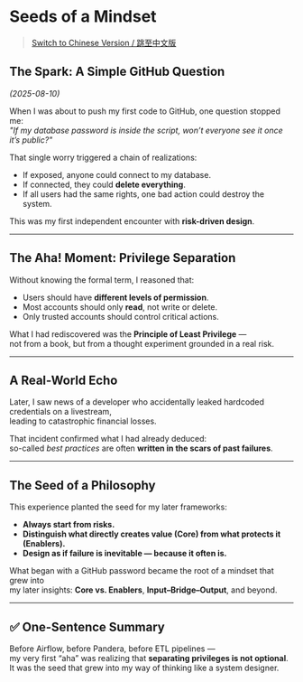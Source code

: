 #  Seeds of a Mindset
> [Switch to Chinese Version / 跳至中文版](../zh/00_risk_driven_beginnings.md)

## The Spark: A Simple GitHub Question
*(2025-08-10)*

When I was about to push my first code to GitHub, one question stopped me:  
*"If my database password is inside the script, won’t everyone see it once it’s public?"*

That single worry triggered a chain of realizations:

- If exposed, anyone could connect to my database.  
- If connected, they could **delete everything**.  
- If all users had the same rights, one bad action could destroy the system.  

This was my first independent encounter with **risk-driven design**.

---

## The Aha! Moment: Privilege Separation

Without knowing the formal term, I reasoned that:

- Users should have **different levels of permission**.  
- Most accounts should only **read**, not write or delete.  
- Only trusted accounts should control critical actions.  

What I had rediscovered was the **Principle of Least Privilege** —  
not from a book, but from a thought experiment grounded in a real risk.  

---

## A Real-World Echo

Later, I saw news of a developer who accidentally leaked hardcoded credentials on a livestream,  
leading to catastrophic financial losses.  

That incident confirmed what I had already deduced:  
so-called *best practices* are often **written in the scars of past failures**.  

---

## The Seed of a Philosophy

This experience planted the seed for my later frameworks:

- **Always start from risks.**  
- **Distinguish what directly creates value (Core) from what protects it (Enablers).**  
- **Design as if failure is inevitable — because it often is.**  

What began with a GitHub password became the root of a mindset that grew into  
my later insights: **Core vs. Enablers**, **Input–Bridge–Output**, and beyond.  

---

## ✅ One-Sentence Summary

Before Airflow, before Pandera, before ETL pipelines —  
my very first “aha” was realizing that **separating privileges is not optional**.  
It was the seed that grew into my way of thinking like a system designer.
